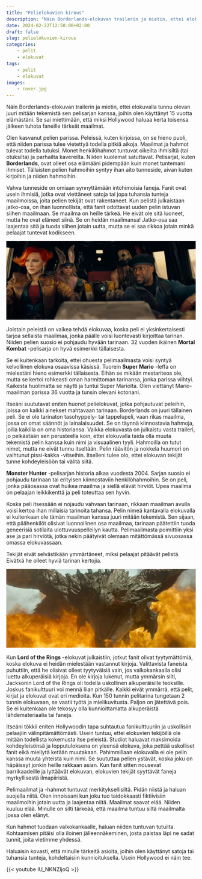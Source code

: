 ```yaml
---
title: "Pelielokuvien kirous"
description: "Näin Borderlands-elokuvan trailerin ja mietin, ettei elokuvalla tunnu olevan juuri mitään tekemistä sen pelisarjan kanssa, joihin olen käyttänyt 15 vuotta elämästäni."
date: 2024-02-22T12:50:00+02:00
draft: false
slug: pelielokuvien-kirous
categories:
    - pelit
    - elokuvat
tags:
    - pelit
    - elokuvat
images:
    - cover.jpg
---
```


Näin Borderlands-elokuvan trailerin ja mietin, ettei elokuvalla tunnu olevan juuri mitään tekemistä sen pelisarjan kanssa, joihin olen käyttänyt 15 vuotta elämästäni. Se sai miettimään, että miksi Hollywood haluaa kerta toisensa jälkeen tuhota faneille tärkeät maailmat.

<!--more-->

Olen kasvanut pelien parissa. Peleissä, kuten kirjoissa, on se hieno puoli, että niiden parissa tulee vietettyä todella pitkiä aikoja. Maailmat ja hahmot tulevat todella tutuksi. Monet henkilöhahmot tuntuvat oikeilta ihmisiltä (tai otuksilta) ja parhailta kavereilta. Niiden kuolemat satuttavat. Pelisarjat, kuten **Borderlands**, ovat olleet osa elämääni pidempään kuin monet tuntemani ihmiset. Tällaisten pelien hahmoihin syntyy ihan aito tunneside, aivan kuten kirjoihin ja niiden hahmoihin. 

Vahva tunneside on omiaan synnyttämään intohimoisia faneja. Fanit ovat usein ihmisiä, jotka ovat viettäneet satoja tai jopa tuhansia tunteja maailmoissa, joita pelien tekijät ovat rakentaneet. Kun pelistä julkaistaan jatko-osa, on ihan luonnollista, että fanit odottavat uuden pelin istuvan siihen maailmaan. Se maailma on heille tärkeä. He eivät ole sitä luoneet, mutta he ovat eläneet siinä. Se on heidän maailmansa! Jatko-osa saa laajentaa sitä ja tuoda siihen jotain uutta, mutta se ei saa rikkoa jotain minkä pelaajat tuntevat kodikseen.

![Borderlands-elokuvan päähenkilöt istuvat autossa](cover.jpg "Näyttelijät pukeutuvat kuin Borderlands-pelin hahmot, mutta ne eivät tunnu pelin hahmoilta, joiden kanssa olen viettänyt aikaa.")

Joistain peleistä on vaikea tehdä elokuvaa, koska peli ei yksinkertaisesti tarjoa sellaista maailmaa, jonka päälle voisi luontevasti kirjoittaa tarinan. Niiden pelien suosio ei pohjaudu hyvään tarinaan. 32 vuoden ikäinen **Mortal Kombat** -pelisarja on hyvä esimerkki tällaisesta.

Se ei kuitenkaan tarkoita, ettei ohuesta pelimaailmasta voisi syntyä kelvollinen elokuva osaavissa käsissä. Tuorein **Super Mario** -leffa on mielestäni hieno esimerkki tällaisesta. Eihän se mikään mestariteos ole, mutta se kertoi rohkeasti oman harmittoman tarinansa, jonka parissa viihtyi. Kaikesta huolimatta se näytti ja tuntui Super Mariolta. Olen viettänyt Mario-maailman parissa 36 vuotta ja tunsin olevani kotonani.

Itseäni suututavat eniten huonot pelielokuvat, jotka pohjautuvat peleihin, joissa on kaikki ainekset mahtavaan tarinaan. Borderlands on juuri tällainen peli. Se ei ole tarinaton tasohyppely- tai tappelupeli, vaan rikas maailma, jossa on omat säännöt ja lainalaisuudet. Se on täynnä kiinnostavia hahmoja, joilla kaikilla on oma historiansa. Vaikka elokuvasta on julkaistu vasta traileri, jo pelkästään sen perusteella koin, ettei elokuvalla taida olla muuta tekemistä pelin kanssa kuin nimi ja visuaalinen tyyli. Hahmoilla on tutut nimet, mutta ne eivät tunnu itseltään. Pelin räävitön ja nokkela huumori on vaihtunut pissi-kakka -vitseihin. Itselleni tulee olo, ettei elokuvan tekijät tunne kohdeyleisöön tai välitä siitä.

**Monster Hunter** -pelisarjan historia alkaa vuodesta 2004. Sarjan suosio ei pohjaudu tarinaan tai erityisen kiinnostaviin henkilöhahmoihin. Se on peli, jonka pääosassa ovat huikea maailma ja siellä elävät hirviöt. Upea maailma on pelaajan leikkikenttä ja peli toteuttaa sen hyvin.

Koska peli itsessään ei nojaudu vahvaan tarinaan, rikkaan maailman avulla voisi kertoa ihan millaisia tarinoita tahansa. Pelin nimeä kantavalla elokuvalla ei kuitenkaan ole tämän maailman kanssa juuri mitään tekemistä. Sen sijaan, että päähenkilöt olisivat luonnollinen osa maailmaa, tarinaan päätettiin tuoda geneerisiä sotilaita ulottuvuuspelleilyn kautta. Pelimaailmasta poimittiin yksi ase ja pari hirviötä, jotka nekin päätyivät olemaan mitättömässä sivuosassa omassa elokuvassaan.

Tekijät eivät selvästikään ymmärtäneet, miksi pelaajat pitäävät pelistä. Eivätkä he olleet hyviä tarinan kertojia.

![Monster Hunter -elokuvan Rathalos liekkien keskellä](monster-hunter.jpg "Rathalos on Monster Hunter -sarjan ikoninen hirviö. Ikävä kyllä elokuvassa hirviöt jäivät pieneen sivuosaan ja saivat naurettavan vähän ruutuaikaa.")

Kun **Lord of the Rings** -elokuvat julkaistiin, jotkut fanit olivat tyytymättömiä, koska elokuva ei heidän mielestään vastannut kirjoja. Valittavista faneista puhuttiin, että he olisivat olleet tyytyväisiä vain, jos valkokankaalla olisi luettu alkuperäisiä kirjoja. En ole kirjoja lukenut, mutta ymmärsin silti, Jacksonin Lord of the Rings oli todella uskollinen alkuperäisille teoksille. Joskus fanikulttuuri voi mennä liian pitkälle. Kaikki eivät ymmärrä, että pelit, kirjat ja elokuvat ovat eri medioita. Kun 150 tunnin pelitarina tungetaan 2 tunnin elokuvaan, se vaatii työtä ja mielikuvitusta. Paljon on jätettävä pois. Se ei kuitenkaan ole tekosyy olla kunnioittamatta alkuperäistä lähdemateriaalia tai faneja.

Itseäni tökkii eniten Hollywoodin tapa suhtautua fanikulttuuriin ja uskollisiin pelaajiin välinpitämättömästi. Usein tuntuu, ettei elokuvien tekijöillä ole mitään todellista kokemusta itse peleistä. Studiot haluavat maksimoida kohdeyleisönsä ja lopputuloksena on yleensä elokuva, joka pettää uskolliset fanit eikä miellytä ketään muutakaan. Pahimmillaan elokuvalla ei ole pelin kanssa muuta yhteistä kuin nimi. Se suututtaa pelien ystävät, koska joku on häpäissyt jonkin heille rakkaan asian. Kun fanit sitten nousevat barrikaadeille ja lyttäävät elokuvan, elokuvien tekijät syyttävät faneja myrkyllisestä ilmapiiristä. 

Pelimaailmat ja -hahmot tuntuvat merkityksellisiltä. Pidän niistä ja haluan suojella niitä. Olen innoissani kun joku tuo taidokkaasti fiktiivisiin maailmoihin jotain uutta ja laajentaa niitä. Maailmat saavat elää. Niiden kuuluu elää. Minulle on silti tärkeää, että maailma tuntuu siltä maailmalta jossa olen elänyt.

Kun hahmot tuodaan valkokankaalle, haluan niiden tuntuvan tutuilta. Kohtaamisen pitäisi olla iloinen jälleennäkeminen, josta paistaa läpi ne sadat tunnit, joita vietimme yhdessä.

Haluaisin kovasti, että minulle tärkeitä asioita, joihin olen käyttänyt satoja tai tuhansia tunteja, kohdeltaisiin kunnioituksella. Usein Hollywood ei näin tee.

{{< youtube lU_NKNZljoQ >}}
